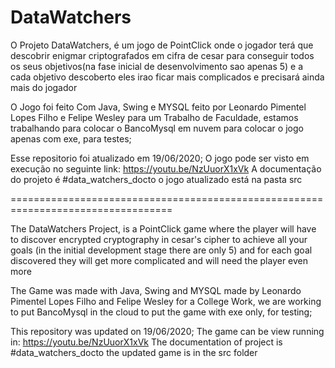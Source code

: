 # DataWatchers

O Projeto DataWatchers, é um jogo de PointClick onde o jogador terá que descobrir enigmar criptografados em cifra de cesar
para conseguir todos os seus objetivos(na fase inicial de desenvolvimento sao apenas 5) e a cada objetivo descoberto eles
irao ficar mais complicados e precisará ainda mais do jogador

O Jogo foi feito Com Java, Swing e MYSQL feito por Leonardo Pimentel Lopes Filho e Felipe Wesley para um Trabalho de Faculdade,
estamos trabalhando para colocar o BancoMysql em nuvem para colocar o jogo apenas com exe, para testes;

Esse repositorio foi atualizado em 19/06/2020;
O jogo pode ser visto em execução no seguinte link: https://youtu.be/NzUuorX1xVk
A documentação do projeto é #data_watchers_docto
o jogo atualizado está na pasta src

==================================================================================


The DataWatchers Project, is a PointClick game where the player will have to discover encrypted cryptography in cesar's cipher
to achieve all your goals (in the initial development stage there are only 5) and for each goal discovered they
will get more complicated and will need the player even more

The Game was made with Java, Swing and MYSQL made by Leonardo Pimentel Lopes Filho and Felipe Wesley for a College Work,
we are working to put BancoMysql in the cloud to put the game with exe only, for testing;

This repository was updated on 19/06/2020;
The game can be view running in: https://youtu.be/NzUuorX1xVk
The documentation of project is #data_watchers_docto
the updated game is in the src folder

